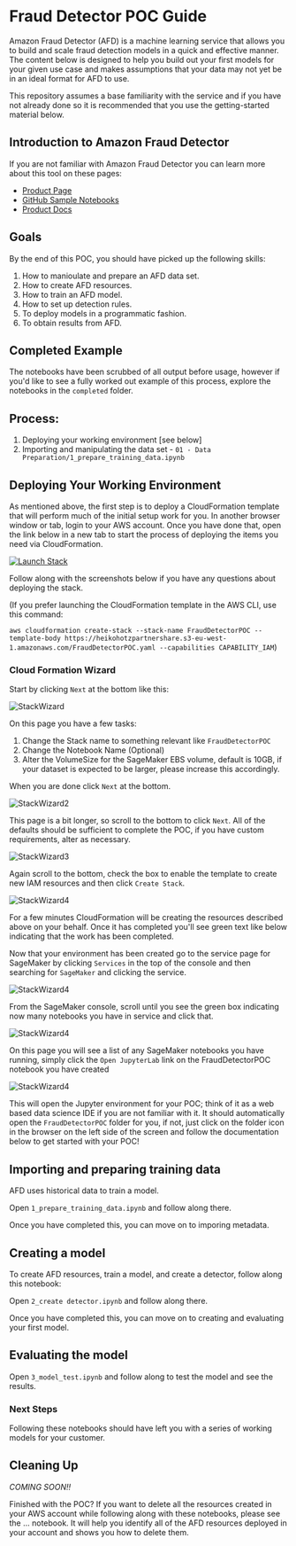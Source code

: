 # Fraud Detector POC Guide

Amazon Fraud Detector (AFD) is a machine learning service that allows you to build and scale fraud detection models in a quick and effective manner. The content below is designed to help you build out your first models for your given use case and makes assumptions that your data may not yet be in an ideal format for AFD to use.

This repository assumes a base familiarity with the service and if you have not already done so it is recommended that you use the getting-started material below.

## Introduction to Amazon Fraud Detector

If you are not familiar with Amazon Fraud Detector you can learn more about this tool on these pages:

* [Product Page](https://aws.amazon.com/fraud-detector/)
* [GitHub Sample Notebooks](https://github.com/aws-samples/aws-fraud-detector-samples)
* [Product Docs](https://docs.aws.amazon.com/frauddetector/latest/ug/what-is-frauddetector.html)

## Goals 

By the end of this POC, you should have picked up the following skills:

1. How to manioulate and prepare an AFD data set.
1. How to create AFD resources.
1. How to train an AFD model.
1. How to set up detection rules.
1. To deploy models in a programmatic fashion.
1. To obtain results from AFD.

## Completed Example

The notebooks have been scrubbed of all output before usage, however if you'd like to see a fully worked out example of this process, explore the notebooks in the `completed` folder.


## Process:

1. Deploying your working environment [see below]
1. Importing and manipulating the data set - 
`01 - Data Preparation/1_prepare_training_data.ipynb`



## Deploying Your Working Environment

As mentioned above, the first step is to deploy a CloudFormation template that will perform much of the initial setup work for you. In another browser window or tab, login to your AWS account. Once you have done that, open the link below in a new tab to start the process of deploying the items you need via CloudFormation.

[![Launch Stack](https://s3.amazonaws.com/cloudformation-examples/cloudformation-launch-stack.png)](https://console.aws.amazon.com/cloudformation/home#/stacks/new?stackName=FraudDetectorPOC&templateURL=https://heikohotzpartnershare.s3-eu-west-1.amazonaws.com/FraudDetectorPOC.yaml)

Follow along with the screenshots below if you have any questions about deploying the stack.

(If you prefer launching the CloudFormation template in the AWS CLI, use this command:

`aws cloudformation create-stack --stack-name FraudDetectorPOC --template-body https://heikohotzpartnershare.s3-eu-west-1.amazonaws.com/FraudDetectorPOC.yaml --capabilities CAPABILITY_IAM`)

### Cloud Formation Wizard

Start by clicking `Next` at the bottom like this:

![StackWizard](https://github.com/marshmellow77/bot-detector/blob/main/static/images/img1.png?raw=true)

On this page you have a few tasks:

1. Change the Stack name to something relevant like `FraudDetectorPOC`
1. Change the Notebook Name (Optional)
1. Alter the VolumeSize for the SageMaker EBS volume, default is 10GB, if your dataset is expected to be larger, please increase this accordingly.


When you are done click `Next` at the bottom.

![StackWizard2](https://github.com/marshmellow77/bot-detector/blob/main/static/images/img2.png?raw=true)

This page is a bit longer, so scroll to the bottom to click `Next`. All of the defaults should be sufficient to complete the POC, if you have custom requirements, alter as necessary.

![StackWizard3](https://github.com/marshmellow77/bot-detector/blob/main/static/images/img3.png?raw=true)


Again scroll to the bottom, check the box to enable the template to create new IAM resources and then click `Create Stack`.

![StackWizard4](https://github.com/marshmellow77/bot-detector/blob/main/static/images/img4.png?raw=true)

For a few minutes CloudFormation will be creating the resources described above on your behalf. Once it has completed you'll see green text like below indicating that the work has been completed.

Now that your environment has been created go to the service page for SageMaker by clicking `Services` in the top of the console and then searching for `SageMaker` and clicking the service.

![StackWizard4](https://github.com/marshmellow77/bot-detector/blob/main/static/images/img7.png?raw=true)

From the SageMaker console, scroll until you see the green box indicating now many notebooks you have in service and click that.

![StackWizard4](https://github.com/marshmellow77/bot-detector/blob/main/static/images/img8.png?raw=true)

On this page you will see a list of any SageMaker notebooks you have running, simply click the `Open JupyterLab` link on the FraudDetectorPOC notebook you have created

![StackWizard4](https://github.com/marshmellow77/bot-detector/blob/main/static/images/img9.png?raw=true)

This will open the Jupyter environment for your POC; think of it as a web based data science IDE if you are not familiar with it. It should automatically open the `FraudDetectorPOC` folder for you, if not, just click on the folder icon in the browser on the left side of the screen and follow the documentation below to get started with your POC!

## Importing and preparing training data

AFD uses historical data to train a model.

Open `1_prepare_training_data.ipynb` and follow along there.

Once you have completed this, you can move on to imporing metadata.

## Creating a model

To create AFD resources, train a model, and create a detector, follow along this notebook:

Open `2_create detector.ipynb` and follow along there.

Once you have completed this, you can move on to creating and evaluating your first model.

## Evaluating the model

Open `3_model_test.ipynb` and follow along to test the model and see the results.


### Next Steps

Following these notebooks should have left you with a series of working models for your customer. 

## Cleaning Up

_COMING SOON!!_

Finished with the POC? If you want to delete all the resources created in your AWS account while following along with these notebooks, please see the ... notebook. It will help you identify all of the AFD resources deployed in your account and shows you how to delete them.
